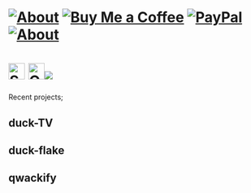 

# [![About](https://img.shields.io/github/sponsors/QuackHack-McBlindy?logo=githubsponsors&label=Sponsor?🥺&style=flat&labelColor=ff1493&logoColor=fff&color=rgba(234,74,170,0.5) "")](https://github.com/sponsors/QuackHack-McBlindy) [![Buy Me a Coffee](https://img.shields.io/badge/give_a_gift-of_Coffee-red?logo=buymeacoffee&logoColor=000&style=flat&labelColor=rgba(255,224,1,1)&color=rgba(255,244,1,0.5) "Help me replace my blown-up devices")](https://www.buymeacoffee.com/QuackHack-McBlindy) [![PayPal](https://img.shields.io/badge/fill_my-tip_jar-red?logo=paypal&logoColor=fff&style=flat&labelColor=rgba(0,156,222,1)&color=rgba(1,33,105,0.5) "Purchase new gadgets to hack for you")](https://paypal.me/QuackHack-McBlindy) [![About](https://img.shields.io/badge/QuackHack-McBlindy_🫡-why_sponsor-red?&logoColor=fff&style=flat&labelColor=rgba(124,124,124,1)&color=rgba(124,124,124,0.5) "")](https://yourwebsite.com/sponsor)

# <a href="https://github.com/sponsors/QuackHack-McBlindy"><img src='https://img.shields.io/github/sponsors/QuackHack-McBlindy?logo=GithubSponsors&label=%E2%80%8E&style=flat-square&labelColor=rgba(234,74,170,0)&logocolor=EA4AAA&color=rgba(234,74,170,0.5)' alt='Sponsors' height='32'></a> <a href="https://yourwebsite.com"> <img src='https://yourwebsite.com/favicon.svgz?c=2962FF&b=2962FF&g=0.5' alt='QuackHack-McBlindy' height="32"><img src='https://yourwebsite.com/typesvg?duration=3000&vCenter=true&height=32&size=32&color=808080&font=Segoe&lines=QuackHack+McBlindy+🦆;' ></a>

Recent projects;

## duck-TV

## duck-flake

## qwackify

